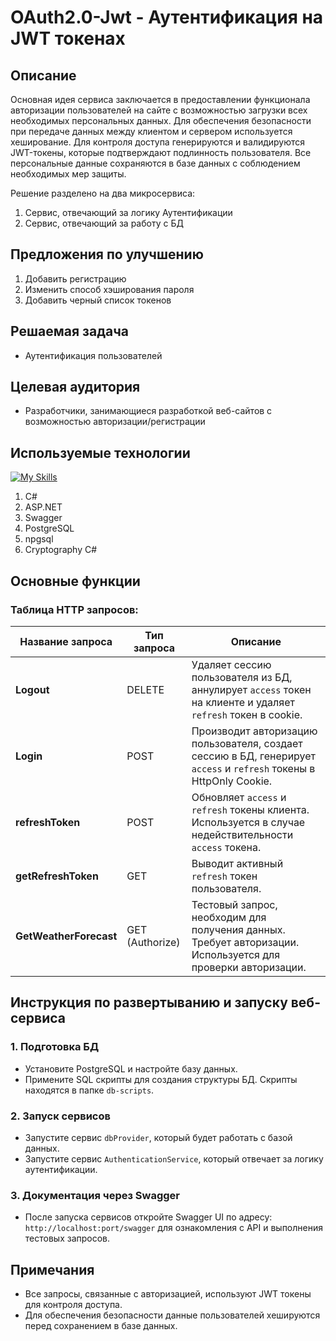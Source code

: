 # OAuth2.0-Jwt - Аутентификация на JWT токенах

## Описание

Основная идея сервиса заключается в предоставлении функционала авторизации пользователей на сайте с возможностью загрузки всех необходимых персональных данных. Для обеспечения безопасности при передаче данных между клиентом и сервером используется хеширование. Для контроля доступа генерируются и валидируются JWT-токены, которые подтверждают подлинность пользователя. Все персональные данные сохраняются в базе данных с соблюдением необходимых мер защиты.

Решение разделено на два микросервиса:
1. Сервис, отвечающий за логику Аутентификации
2. Сервис, отвечающий за работу с БД

## Предложения по улучшению
1. Добавить регистрацию
2. Изменить способ хэширования пароля
3. Добавить черный список токенов

## Решаемая задача

- Аутентификация пользователей

## Целевая аудитория

- Разработчики, занимающиеся разработкой веб-сайтов с возможностью авторизации/регистрации

## Используемые технологии
[![My Skills](https://skillicons.dev/icons?i=cs)](https://skillicons.dev)
1. C#
2. ASP.NET
3. Swagger
4. PostgreSQL
5. npgsql
6. Cryptography C#

## Основные функции

### Таблица HTTP запросов:

| Название запроса    | Тип запроса | Описание                                                                                                                                 |
|---------------------|-------------|------------------------------------------------------------------------------------------------------------------------------------------|
| **Logout**          | DELETE      | Удаляет сессию пользователя из БД, аннулирует `access` токен на клиенте и удаляет `refresh` токен в cookie.                                |
| **Login**           | POST        | Производит авторизацию пользователя, создает сессию в БД, генерирует `access` и `refresh` токены в HttpOnly Cookie.                     |
| **refreshToken**    | POST        | Обновляет `access` и `refresh` токены клиента. Используется в случае недействительности `access` токена.                                 |
| **getRefreshToken** | GET         | Выводит активный `refresh` токен пользователя.                                                                                           |
| **GetWeatherForecast** | GET (Authorize) | Тестовый запрос, необходим для получения данных. Требует авторизации. Используется для проверки авторизации.                          |

## Инструкция по развертыванию и запуску веб-сервиса

### 1. Подготовка БД
   - Установите PostgreSQL и настройте базу данных.
   - Примените SQL скрипты для создания структуры БД. Скрипты находятся в папке `db-scripts`.

### 2. Запуск сервисов
   - Запустите сервис `dbProvider`, который будет работать с базой данных.
   - Запустите сервис `AuthenticationService`, который отвечает за логику аутентификации.

### 3. Документация через Swagger
   - После запуска сервисов откройте Swagger UI по адресу: `http://localhost:port/swagger` для ознакомления с API и выполнения тестовых запросов.

## Примечания

- Все запросы, связанные с авторизацией, используют JWT токены для контроля доступа.
- Для обеспечения безопасности данные пользователей хешируются перед сохранением в базе данных.
